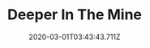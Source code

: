 ---
templateKey: blog-post
featuredpost: false
date: 2020-03-01T03:43:43.711Z
featuredimage: /img/quest_bg2.png
imgBg: quest_bg2
title: Deeper In The Mine
description: It seems that the mine elevator is still functional. It will allow you to quickly return to any elevator doors you've discovered. A deeper expedition might be in order.
reward: dummy
tags:
  - Reach level 5 in Mines
  - Reach level 40 in Mines
---